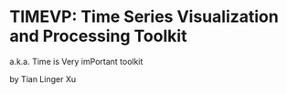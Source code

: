 # TIMEVP: Time Series Visualization and Processing Toolkit
a.k.a. Time is Very imPortant toolkit

by Tian Linger Xu
